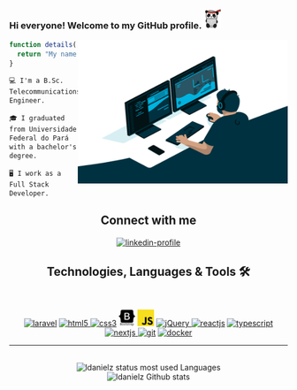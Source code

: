### Hi everyone! Welcome to my GitHub profile.<img src="./assets/gif/panda-type-v7.gif" width="35" height="35">

<div align='center'>
  <div align='right'>
    <img align="right" alt="GIF" src="./assets/gif/code.gif" width="380" height="260"/>
  <div align='left'> 

  ```javascript
  function details() {
    return "My name is Lizandro Daniel";
  }
  ```
    💻 I'm a B.Sc. Telecommunications Engineer.

    🎓 I graduated from Universidade Federal do Pará with a bachelor's degree.

    🖥️ I work as a Full Stack Developer.
  </div>
</div>


## Connect with me

<p align="center">
<a href="https://www.linkedin.com/in/ldanielzenteno/" target="_blank"><img align="center" src="https://cdn.jsdelivr.net/npm/simple-icons@3.0.1/icons/linkedin.svg" alt="linkedin-profile" height="30" width="30" /></a>
</p>


<div align="center" >

## Technologies, Languages & Tools 🛠
<br />
<p>
  <a href="https://laravel.com/" target="_blank"><img src="https://www.vectorlogo.zone/logos/laravel/laravel-icon.svg" alt="laravel" width="30" height="30" /></a>
  <a href="https://www.w3.org/html/" target="_blank"><img src="https://www.vectorlogo.zone/logos/w3_html5/w3_html5-icon.svg" alt="html5" width="30" height="30" /> </a> 
  <a href="https://www.w3schools.com/css/" target="_blank"><img src="https://www.vectorlogo.zone/logos/w3_css/w3_css-icon.svg" alt="css3" width="30" height="30" /></a>
  <a href="https://getbootstrap.com" target="_blank"><img src="https://raw.githubusercontent.com/devicons/devicon/master/icons/bootstrap/bootstrap-plain-wordmark.svg"alt="bootstrap" width="30" height="30" /></a> 
  <a href="https://developer.mozilla.org/en-US/docs/Web/JavaScript" target="_blank"><img src="./assets/img/javascript-logo.svg" alt="JavaScript" width="30" height="30" /></a>
  <a href="https://jquery.com/" target="_blank"><img src="https://www.vectorlogo.zone/logos/jquery/jquery-vertical.svg" alt="jQuery" width="30" height="30" /> </a> 
  <a href="https://reactjs.org/" target="_blank"> <img src="https://www.vectorlogo.zone/logos/reactjs/reactjs-icon.svg" alt="reactjs" width="30" height="30" /></a>
  <a href="https://www.typescriptlang.org/" target="_blank"> <img src="https://www.vectorlogo.zone/logos/typescriptlang/typescriptlang-icon.svg" alt="typescript" width="30" height="30" /></a>
  <a href="https://nextjs.org/" target="_blank"><img src="https://cdn.worldvectorlogo.com/logos/next-js.svg" alt="nextjs" width="30" height="30" /> </a>    
  <a href="https://git-scm.com/" target="_blank"><img src="https://www.vectorlogo.zone/logos/git-scm/git-scm-icon.svg" alt="git" width="30" height="30"><a>
  <a href="https://www.docker.com/" target="_blank"><img src="https://www.vectorlogo.zone/logos/docker/docker-icon.svg" alt="docker" width="30" height="30" /></a>

 
---

<br />

<img src="https://github-readme-stats.vercel.app/api/top-langs/?username=ldanielz&layout=compact&hide=html" alt="ldanielz status most used Languages" />

<br />

<img src="https://github-readme-stats.vercel.app/api?username=ldanielz&show_icons=true" alt="ldanielz Github stats" />

</div>
